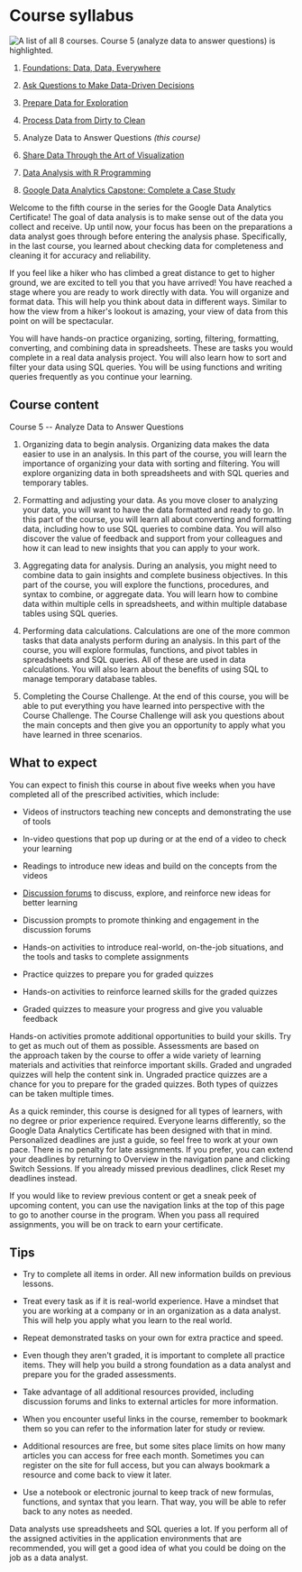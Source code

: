 Course syllabus
===============

![A list of all 8 courses. Course 5 (analyze data to answer questions) is highlighted.](https://d3c33hcgiwev3.cloudfront.net/imageAssetProxy.v1/Kl8wmi77SnGfMJou-0pxHQ_32d03932e3ca49f3ae0118f5870edbb4_Screen-Shot-2021-03-03-at-1.07.39-PM.png?expiry=1643587200000&hmac=CJ9PsJ2RXxkH0djBtjLkspn_rvOHLqk9hWsY8RFXqTU)

1.  [Foundations: Data, Data, Everywhere](https://www.coursera.org/learn/foundations-data/home/welcome)

2.  [Ask Questions to Make Data-Driven Decisions](https://www.coursera.org/learn/ask-questions-make-decisions/home/welcome)

3.  [Prepare Data for Exploration](https://www.coursera.org/learn/data-preparation/home/welcome)

4.  [Process Data from Dirty to Clean](https://www.coursera.org/learn/process-data/home/welcome "Process Data from Dirty to Clean course")

5.  Analyze Data to Answer Questions *(this course)*

6.  [Share Data Through the Art of Visualization](https://www.coursera.org/learn/visualize-data/home/welcome)

7.  [Data Analysis with R Programming](https://coursera.org/learn/data-analysis-r/home/welcome "Data Analysis with R Programming")

8.  [Google D​ata Analytics Capstone: Complete a Case Study](https://coursera.org/learn/google-data-analytics-capstone/home/welcome "Google Data Analytics Capstone: Complete a Case Study")

Welcome to the fifth course in the series for the Google Data Analytics Certificate! The goal of data analysis is to make sense out of the data you collect and receive. Up until now, your focus has been on the preparations a data analyst goes through before entering the analysis phase. Specifically, in the last course, you learned about checking data for completeness and cleaning it for accuracy and reliability. 

If you feel like a hiker who has climbed a great distance to get to higher ground, we are excited to tell you that you have arrived! You have reached a stage where you are ready to work directly with data. You will organize and format data. This will help you think about data in different ways. Similar to how the view from a hiker's lookout is amazing, your view of data from this point on will be spectacular.  

You will have hands-on practice organizing, sorting, filtering, formatting, converting, and combining data in spreadsheets. These are tasks you would complete in a real data analysis project. You will also learn how to sort and filter your data using SQL queries. You will be using functions and writing queries frequently as you continue your learning. 

C​ourse content
---------------

C​ourse 5 -- Analyze Data to Answer Questions

1.  O​rganizing data to begin analysis. Organizing data makes the data easier to use in an analysis. In this part of the course, you will learn the importance of organizing your data with sorting and filtering. You will explore organizing data in both spreadsheets and with SQL queries and temporary tables.

2.  F​ormatting and adjusting your data. As you move closer to analyzing your data, you will want to have the data formatted and ready to go. In this part of the course, you will learn all about converting and formatting data, including how to use SQL queries to combine data. You will also discover the value of feedback and support from your colleagues and how it can lead to new insights that you can apply to your work.

3.  A​ggregating data for analysis. During an analysis, you might need to combine data to gain insights and complete business objectives. In this part of the course, you will explore the functions, procedures, and syntax to combine, or aggregate data. You will learn how to combine data within multiple cells in spreadsheets, and within multiple database tables using SQL queries.

4.  Performing d​ata calculations. Calculations are one of the more common tasks that data analysts perform during an analysis. In this part of the course, you will explore formulas, functions, and pivot tables in spreadsheets and SQL queries. All of these are used in data calculations. You will also learn about the benefits of using SQL to manage temporary database tables.

5.  Completing the C​ourse Challenge. At the end of this course, you will be able to put everything you have learned into perspective with the Course Challenge. The Course Challenge will ask you questions about the main concepts and then give you an opportunity to apply what you have learned in three scenarios.

W​hat to expect
---------------

You can expect to finish this course in about five weeks when you have completed all of the prescribed activities, which include:

-   V​ideos of instructors teaching new concepts and demonstrating the use of tools 

-   In-video questions that pop up during or at the end of a video to check your learning

-   Readings to introduce new ideas and build on the concepts from the videos

-   [Discussion forums](https://www.coursera.org/learn/analyze-data/discussions "This link takes you to the Discussion Forums for this course.") to discuss, explore, and reinforce new ideas for better learning

-   D​iscussion prompts to promote thinking and engagement in the discussion forums

-   Hands-on activities to introduce real-world, on-the-job situations, and the tools and tasks to complete assignments 

-   Practice quizzes to prepare you for graded quizzes

-   Hands-on activities to  reinforce learned skills for the graded quizzes

-   Graded quizzes to measure your progress and give you valuable feedback 

Hands-on activities promote additional opportunities to build your skills. Try to get as much out of them as possible. Assessments are based on the approach taken by the course to offer a wide variety of learning materials and activities that reinforce important skills. Graded and ungraded quizzes will help the content sink in. Ungraded practice quizzes are a chance for you to prepare for the graded quizzes. Both types of quizzes can be taken multiple times. 

As a quick reminder, this course is designed for all types of learners, with no degree or prior experience required. Everyone learns differently, so the Google Data Analytics Certificate has been designed with that in mind. Personalized deadlines are just a guide, so feel free to work at your own pace. There is no penalty for late assignments. If you prefer, you can extend your deadlines by returning to Overview in the navigation pane and clicking Switch Sessions. If you already missed previous deadlines, click Reset my deadlines instead.

If you would like to review previous content or get a sneak peek of upcoming content, you can use the navigation links at the top of this page to go to another course in the program. When you pass all required assignments, you will be on track to earn your certificate.

Tips
----

-   Try to complete all items in order. All new information builds on previous lessons.

-   Treat every task as if it is real-world experience. Have a mindset that you are working at a company or in an organization as a data analyst. This will help you apply what you learn to the real world.

-   Repeat demonstrated tasks on your own for extra practice and speed.

-   Even though they aren't graded, it is important to complete all practice items. They will help you build a strong foundation as a data analyst and prepare you for the graded assessments.

-   Take advantage of all additional resources provided, including discussion forums and links to external articles for more information.

-   W​hen you encounter useful links in the course, remember to bookmark them so you can refer to the information later for study or review.

-   Additional resources are free, but some sites place limits on how many articles you can access for free each month. Sometimes you can register on the site for full access, but you can always bookmark a resource and come back to view it later.

-   Use a notebook or electronic journal to keep track of new formulas, functions, and syntax that you learn. That way, you will be able to refer back to any notes as needed. 

Data analysts use spreadsheets and SQL queries a lot. If you perform all of the assigned activities in the application environments that are recommended, you will get a good idea of what you could be doing on the job as a data analyst.
